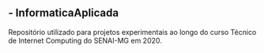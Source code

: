 ## - InformaticaAplicada

Repositório utilizado para projetos experimentais ao longo do curso Técnico de Internet Computing do SENAI-MG em 2020.
